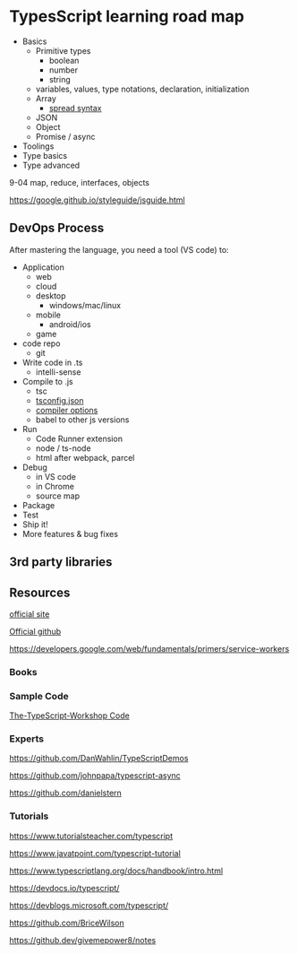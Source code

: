 # TypesScript learning road map

- Basics
  - Primitive types
    - boolean
    - number
    - string
  - variables, values, type notations, declaration, initialization
  - Array
    - [spread syntax](https://developer.mozilla.org/en-US/docs/Web/JavaScript/Reference/Operators/Spread_syntax)
  - JSON
  - Object
  - Promise / async
- Toolings
- Type basics
- Type advanced

9-04 map, reduce, interfaces, objects

<https://google.github.io/styleguide/jsguide.html>

## DevOps Process

After mastering the language, you need a tool (VS code) to:

- Application
  - web
  - cloud 
  - desktop
    - windows/mac/linux
  - mobile
    - android/ios
  - game
- code repo
  - git
- Write code in .ts
  - intelli-sense  
- Compile to .js
  - tsc
  - [tsconfig.json](https://www.typescriptlang.org/docs/handbook/tsconfig-json.html)
  - [compiler options](https://www.typescriptlang.org/docs/handbook/compiler-options.html)
  - babel to other js versions
- Run
  - Code Runner extension
  - node / ts-node
  - html after webpack, parcel 
- Debug
  - in VS code
  - in Chrome
  - source map
- Package
- Test
- Ship it!
- More features & bug fixes

## 3rd party libraries

## Resources

[official site](https://www.typescriptlang.org/)

[Official github](https://github.com/Microsoft/TypeScript)

<https://developers.google.com/web/fundamentals/primers/service-workers>

### Books

### Sample Code

[The-TypeScript-Workshop Code](https://github.com/PacktWorkshops/The-TypeScript-Workshop)

### Experts

<https://github.com/DanWahlin/TypeScriptDemos>

<https://github.com/johnpapa/typescript-async>

<https://github.com/danielstern>

### Tutorials

<https://www.tutorialsteacher.com/typescript>

<https://www.javatpoint.com/typescript-tutorial>

<https://www.typescriptlang.org/docs/handbook/intro.html>

<https://devdocs.io/typescript/>

<https://devblogs.microsoft.com/typescript/>

<https://github.com/BriceWilson>

<https://github.dev/givemepower8/notes>
